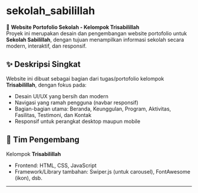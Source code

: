 # sekolah_sabilillah

📘 **Website Portofolio Sekolah - Kelompok Trisabilillah**  
Proyek ini merupakan desain dan pengembangan website portofolio untuk **Sekolah Sabilillah**, dengan tujuan menampilkan informasi sekolah secara modern, interaktif, dan responsif.

## ✨ Deskripsi Singkat
Website ini dibuat sebagai bagian dari tugas/portofolio kelompok **Trisabilillah**, dengan fokus pada:
- Desain UI/UX yang bersih dan modern
- Navigasi yang ramah pengguna (navbar responsif)
- Bagian-bagian utama: Beranda, Keunggulan, Program, Aktivitas, Fasilitas, Testimoni, dan Kontak
- Responsif untuk perangkat desktop maupun mobile

## 👥 Tim Pengembang
Kelompok **Trisabilillah**  
- Frontend: HTML, CSS, JavaScript  
- Framework/Library tambahan: Swiper.js (untuk carousel), FontAwesome (ikon), dsb.  

---
